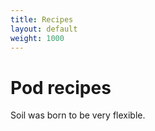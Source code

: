 ```yaml
---
title: Recipes
layout: default
weight: 1000
---
```


# Pod recipes

Soil was born to be very flexible.
